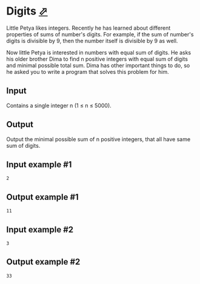# Digits [⬀](https://www.e-olymp.com/en/problems/7495)
Little Petya likes integers. Recently he has learned about different properties of sums of number's digits. For example, if the sum of number's digits is divisible by 9, then the number itself is divisible by 9 as well.

Now little Petya is interested in numbers with equal sum of digits. He asks his older brother Dima to find n positive integers with equal sum of digits and minimal possible total sum. Dima has other important things to do, so he asked you to write a program that solves this problem for him.

## Input
Contains a single integer n (1 ≤ n ≤ 5000).

## Output
Output the minimal possible sum of n positive integers, that all have same sum of digits.

## Input example #1
```
2
```

## Output example #1
```
11
```

## Input example #2
```
3
```

## Output example #2
```
33
```
